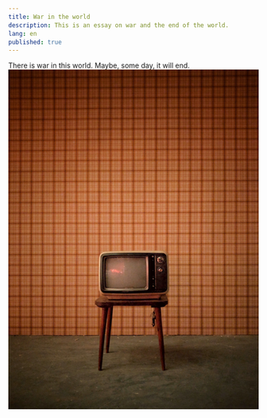 ```yaml
---
title: War in the world
description: This is an essay on war and the end of the world.
lang: en
published: true
---
```

There is war in this world. Maybe, some day, it will end.
![A television on a small table with a retro wallpaper background.](./assets/images/TV.jpg)